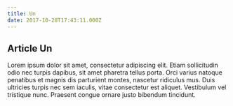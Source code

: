 ```yaml
---
title: Un
date: 2017-10-28T17:43:11.000Z
---
```

## Article Un

Lorem ipsum dolor sit amet, consectetur adipiscing elit. Etiam sollicitudin odio nec turpis dapibus, sit amet pharetra tellus porta. Orci varius natoque penatibus et magnis dis parturient montes, nascetur ridiculus mus. Duis ultricies turpis nec sem iaculis, vitae consectetur est aliquet. Vestibulum vel tristique nunc. Praesent congue ornare justo bibendum tincidunt.
